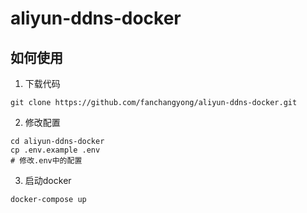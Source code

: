 # aliyun-ddns-docker

## 如何使用

1. 下载代码
```
git clone https://github.com/fanchangyong/aliyun-ddns-docker.git
```

2. 修改配置
```
cd aliyun-ddns-docker
cp .env.example .env
# 修改.env中的配置
```

3. 启动docker
```
docker-compose up
```
